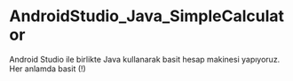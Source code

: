# AndroidStudio_Java_SimpleCalculator
 Android Studio ile birlikte Java kullanarak basit hesap makinesi yapıyoruz. Her anlamda basit (!)
